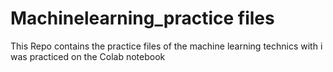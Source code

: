 # Machinelearning_practice files
This Repo contains the practice files of the machine learning technics with i was practiced on
the Colab notebook
